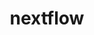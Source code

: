 ---
title: "nextflow"
layout: cache
categories: [package, develop-2024-12-01]
meta: {"versions": ["24.10.0"], "compilers": ["gcc@=7.3.1"], "oss": ["amzn2"], "platforms": ["linux"], "targets": ["aarch64", "neoverse_n1", "x86_64_v3"], "stacks": ["aws-isc", "aws-isc-aarch64", "root"], "num_specs": 3, "num_specs_by_stack": {"aws-isc-aarch64": 2, "root": 3, "aws-isc": 1}}
spec_details: [{"hash": "txhgfjhd54kw2hzqmexedciqcg7odopa", "compiler": "gcc@=7.3.1", "versions": ["24.10.0"], "os": "amzn2", "platform": "linux", "target": "aarch64", "variants": ["build_system=generic"], "stacks": ["aws-isc-aarch64", "root"], "size": "-", "tarball": "https://binaries.spack.io/develop-2024-12-01/build_cache/linux-amzn2-aarch64/gcc-7.3.1/nextflow-24.10.0/linux-amzn2-aarch64-gcc-7.3.1-nextflow-24.10.0-txhgfjhd54kw2hzqmexedciqcg7odopa.spack"}, {"hash": "jb5nhikqqihycclsdf6uxwezpiblnui6", "compiler": "gcc@=7.3.1", "versions": ["24.10.0"], "os": "amzn2", "platform": "linux", "target": "neoverse_n1", "variants": ["build_system=generic"], "stacks": ["aws-isc-aarch64", "root"], "size": "-", "tarball": "https://binaries.spack.io/develop-2024-12-01/build_cache/linux-amzn2-neoverse_n1/gcc-7.3.1/nextflow-24.10.0/linux-amzn2-neoverse_n1-gcc-7.3.1-nextflow-24.10.0-jb5nhikqqihycclsdf6uxwezpiblnui6.spack"}, {"hash": "pwlcy7swjy4lnk2onmffqev4gajh4uqu", "compiler": "gcc@=7.3.1", "versions": ["24.10.0"], "os": "amzn2", "platform": "linux", "target": "x86_64_v3", "variants": ["build_system=generic"], "stacks": ["root", "aws-isc"], "size": "-", "tarball": "https://binaries.spack.io/develop-2024-12-01/build_cache/linux-amzn2-x86_64_v3/gcc-7.3.1/nextflow-24.10.0/linux-amzn2-x86_64_v3-gcc-7.3.1-nextflow-24.10.0-pwlcy7swjy4lnk2onmffqev4gajh4uqu.spack"}]
---